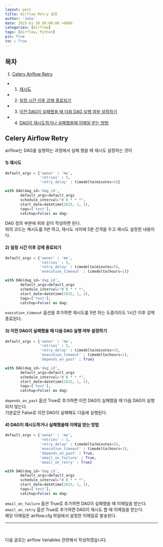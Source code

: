 ```yaml
---
layout: post
title: Airflow Retry 설정
author: 'Juho'
date: 2025-01-30 09:00:00 +0900
categories: [Airflow]
tags: [Airflow, Python]
pin: True
toc : True
---
```


<style>
  th{
    font-weight: bold;
    text-align: center;
    background-color: white;
  }
  td{
    background-color: white;
  }

</style>

## 목차
1. [Celery Airflow Retry](#celery-airflow-retry)
 - 1) [재시도](#1-재시도)
 - 2) [일정 시간 이후 강제 종료되기](#2-일정-시간-이후-강제-종료되기)
 - 3) [이전 DAG이 실패했을 때 다음 DAG 실행 여부 설정하기](#3-이전-dag이-실패했을-때-다음-dag-실행-여부-설정하기)
 - 4) [DAG이 재시도하거나 실패했을때 이메일 받는 방법](#4-dag이-재시도하거나-실패했을때-이메일-받는-방법)

## Celery Airflow Retry
airflow는 DAG을 실행하는 과정에서 실패 했을 때 재시도 설정하는 것이 
#### 1) 재시도
```python
default_args = {'owner' : 'me',
                'retries' : 5,
                'retry_delay' : timedelta(minutes=5)}

with DAG(dag_id='dag_id',
       default_args=default_args
       schedule_interval="0 0 * * *",
       start_date=datetime(2025, 1, 1),
       tags=['test'],
       catchup=False) as dag:
```
DAG 정의 부분에 위와 같이 작성하면 된다. <br/>
위의 코드는 재시도를 5번 하고, 재시도 사이에 5분 간격을 두고 재시도 설정한 내용이다. <br/>

#### 2) 일정 시간 이후 강제 종료되기
```python
default_args = {'owner' : 'me',
                'retries' : 5,
                'retry_delay' : timedelta(minutes=5),
                'execution_timeout' : timedelta(hours=1)}

with DAG(dag_id='dag_id',
       default_args=default_args
       schedule_interval="0 0 * * *",
       start_date=datetime(2025, 1, 1),
       tags=['test'],
       catchup=False) as dag:
```
`execution_timeout` 옵션을 추가하면 재시도를 5번 하는 도중이라도 1시간 이후 강제 종료된다. <br/>


#### 3) 이전 DAG이 실패했을 때 다음 DAG 실행 여부 설정하기
```python
default_args = {'owner' : 'me',
                'retries' : 5,
                'retry_delay' : timedelta(minutes=5),
                'execution_timeout' : timedelta(hours=1),
                'depends_on_past' : True}

with DAG(dag_id='dag_id',
       default_args=default_args
       schedule_interval="0 0 * * *",
       start_date=datetime(2025, 1, 1),
       tags=['test'],
       catchup=False) as dag:
```
`depends_on_past` 옵션 True로 추가하면 이전 DAG이 실패했을 때 다음 DAG이 실행되지 않는다. <br/>
기본값은 False로 이전 DAG이 실패해도 다음에 실행된다. <br/>

#### 4) DAG이 재시도하거나 실패했을때 이메일 받는 방법
```python
default_args = {'owner' : 'me',
                'retries' : 5,
                'retry_delay' : timedelta(minutes=5),
                'execution_timeout' : timedelta(hours=1),
                'depends_on_past' : True,
                'email_on_failure' : True,
                'email_on_retry' : True}

with DAG(dag_id='dag_id',
       default_args=default_args
       schedule_interval="0 0 * * *",
       start_date=datetime(2025, 1, 1),
       tags=['test'],
       catchup=False) as dag:
```
`email_on_failure` 옵션 True로 추가하면 DAG이 실패했을 때 이메일을 받는다. <br/>
`email_on_retry` 옵션 True로 추가하면 DAG이 재시도 할 때 이메일을 받는다. <br/>
해당 이메일은 airflow.cfg 파일에서 설정한 이메일로 발송된다. <br/>

---

<br/>

다음 글로는 airflow Variables 관련해서 작성하겠습니다. <br/>
